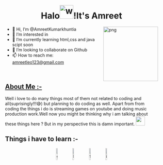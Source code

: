 <h1 align="center">Halo<img alt="wave" src="https://www.openpr.com/wiki/images/243-400x300_4829" width="45">!It's Amreet  </h1>

<img align="right" height="180px" alt="png" src="https://f8n-ipfs-production.imgix.net/QmdCMQFW4q9EqDFCk6Wr3CMF3LUrbsUMQkqatu3y2kKvMf/nft.jpg?fit=fill&q=100&w=2560" padding="5px" />

- 👋 Hi, I’m @AmreetKumarkhuntia
- 👀 I’m interested in 
- 🌱 I’m currently learning html,css and java scipt soon
- 💞️ I’m looking to collaborate on Github
- 📫 How to reach me: amreetleo123@gmail.com

</br>


<h2 align="left"><u>About Me :- </u></h2>
<p>
	Well i love to do many things most of them not related to coding and all(suprisingly!!!😅) but planning to do coding as well. Apart from from coding the things i do is 	streaming games on youtube and doing music production work.Well now you might be thinking why i am talking about these things here ? But in my perspective this is damn 	important. 
	<img src="https://media.giphy.com/media/ObNTw8Uzwy6KQ/giphy.gif" width="30px">&nbsp;
<br>
<h2>Things i have to learn :- </h2>
	
</p>
<p align="center">
	<a href="https://github.com/AmreetKumarkhuntia"><img alt="github" width="10%" src="https://img.icons8.com/clouds/100/000000/github.png"/></a>
	<a href="https://www.linkedin.com/in/amreet-khuntia-15193220b/"><img alt="linkedin" width="10%" src="https://img.icons8.com/clouds/100/000000/linkedin.png"/></a> 
	<a href="https://www.facebook.com/amreetkumar.khuntis.1/"><img alt="facebook" width="10%" src="https://img.icons8.com/clouds/100/000000/facebook-new.png"/></a>
	<a href="https://www.instagram.com/akmaniac123/"><img alt="instagram" width="10%" src="https://img.icons8.com/clouds/100/000000/instagram.png"/></a>	
</p>


<!---
AmreetKumarkhuntia/AmreetKumarkhuntia is a ✨ special ✨ repository because its `README.md` (this file) appears on your GitHub profile.
You can click the Preview link to take a look at your changes.
--->
